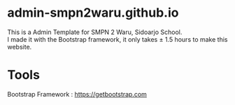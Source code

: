 # admin-smpn2waru.github.io

This is a Admin Template for SMPN 2 Waru, Sidoarjo School.
 <br>
I made it with the Bootstrap framework, it only takes ± 1.5 hours to make this website.

# Tools 
Bootstrap Framework : https://getbootstrap.com
